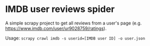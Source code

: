 # IMDB user reviews spider

A simple scrapy project to get all reviews from a user's page (e.g. https://www.imdb.com/user/ur9028759/ratings).

Usage: `scrapy crawl imdb -s userid=[IMDB user ID] -o user.json `
